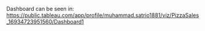 Dashboard can be seen in:
https://public.tableau.com/app/profile/muhammad.satrio1881/viz/PizzaSales_16934723951560/Dashboard1
